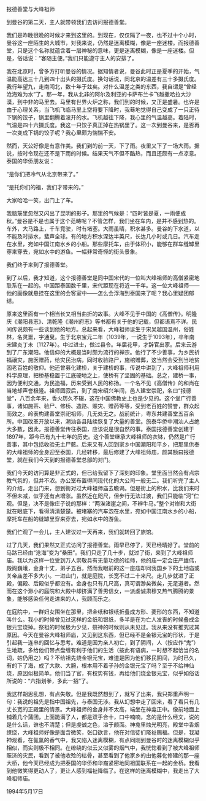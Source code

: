 报德善堂与大峰祖师

到曼谷的第二天，主人就带领我们去访问报德善堂。

我们是昨晚很晚的时候才来到这里的。到现在，仅仅隔了一夜，也不过十个小时，曼谷这一座陌生的大城市，对我来说，仍然是迷离模糊，像是一座迷楼。而报德善堂，只是这个名称就蕴含着一层神秘的意味，更是迷离模糊，像是一座迷楼。但是，俗话说：“客随主便。”我们只能遵守主人的安排了。

我在北京时，曾多方打听曼谷的情况。据知情者说，曼谷此时正是夏季的开始，气温能高达三十几到四十出头的摄氏度。换句话说，同北京的温差有三十多摄氏度。我行年望九，走南闯北，数十年于兹矣。对什么温差之类的东西，我自谓是“曾经沧海难为水”了。那一年，我从北非的阿尔及利亚的卡萨布兰卡飞越撒哈拉大沙漠，到中非的马里去。马里有世界火炉之称，我们到的时候，又正是盛暑。也许是由于心理关系，当飞机飞临马里上空将要下降时，我蓦地觉得自己变成了一只正待下锅的饺子，锅里翻腾着滚开的水。飞机越往下降，我心里的气温越高。着陆时，气温是四十六摄氏度。我这一只饺子真正掉在热锅里了。这一次到曼谷来，是否再一次变成下锅的饺子呢？我心里颇为惴惴不安。

然而，天公好像是有意作美。我们到的前一天，下了雨。夜里又下了一场大雨。据说，按时令现在还不是下雨的时候。结果天气不但不酷热，而且还颇有一点凉意。泰国的华侨朋友说：

“是你们把冷气从北京带来了。”

“是托你们的福，我们才带来的。”

大家哈哈一笑，出门上了车。

我脑筋里忽然又闪出了昆明的影子。那里的气候是：“四时皆是夏，一雨便成秋。”曼谷是不是也属于这个范畴呢？不管怎样，我们坐在车内，是并不感到热的。车外，大马路上，千车竞驶，时有堵塞。大雨虽晴，积水甚多。曼谷的下水道，以不能及时排水，蜚声全球。有的地方积水深达半英尺，长达几小时或几日。汽车走在水里，宛如中国江南水乡的小船。那些摩托车，由于体积小，能够在群车缝罅里穿来穿去，宛如水中的游鱼。一幅非常奇怪的街头景象。

我们终于来到了报德善堂。

到了以后，我才知道，这个报德善堂是同中国宋代的一位叫大峰祖师的高僧紧密地联系在一起的。中国距泰国数千里，宋代距现在将近一千年。这一位大峰祖师——他的画像就悬挂在这里的会客室中——怎么会浮海到泰国来了呢？我心里疑团郁结。

原来这里面有一个相当长又相当曲折的故事。大峰不见于中国的《高僧传》。明隆庆《潮阳县志》、清乾隆《潮州府志》等书都有关于他的记载，但都语焉不详。民间传说颇有一些谈到他的地方。总起来看，大峰祖师诞生于宋吴越国温州，俗姓林，名灵噩，字通叟。生于北京宝元二年（1039年，一说生于1093年），卒年南宋建炎丁未（1127年）。中过进士，做过县令。年届花甲，才辞官出家。后来云游到了广东潮阳。他信仰的大概是当时颇为流行的禅宗。他行了不少善事，为乡民祈福禳灾，施医赠药，给灾民治病，同时收验路尸，施棺赠葬，这当然会受到当地贫困老百姓的敬仰。他还曾募化建桥，关于建桥的事，传说中讲到了，大峰祖师利用科学原理，把桥基稳置于江底硬地之上，使桥有了坚固的基础。总之，建桥一事，因为便利交通，为民造福，历来受到人民的称扬。一个名不见《高僧传》的和尚在当地却声誉极隆。祖师圆寂后，到了南宋绍兴年间，邑人建堂崇祀，名曰“报德堂”，八百余年来，香火历久不辍，这在中国佛教史上也是少见的。这个堂广行善事，诸如施茶、验尸、修桥、造路、赈灾、赠药等等，受到老百姓的赞誉，群众起而效之。岭表构建善堂崇祀祖师，几无处无之。战前统计，粤东共建善堂五百余所。中国改革开放以来，潮汕各县陆续恢复了大量的善堂。旅泰华侨中潮汕人占绝大多数，因此，报德善堂传往泰国，应该说是很自然的事。泰国报德善堂创建于1897年，距今已有九十七年的历史。这个善堂继承大峰祖师的衣钵，仍然是广行善事，其中包括收验无主尸骸。后来又有人回到家乡中国潮阳和平乡，把那里供奉的大峰祖师的金身迎至泰国，几经转移，最后修建了大峰祖师庙，颜其额曰报德堂，就在我们今天到的报德善堂总部的对门。

我们今天的访问算是非正式的，但已给我留下了深刻的印象。堂里面当然会有点宗教气氛的，但并不浓。办公室布置得同现代化的大公司一般无二。我们听完了主人的介绍，走出门来，想到街对过大峰祖师庙去瞻谒。但是街上的积水，比我们来时不但未减，似乎还有点增涨。虽然近在咫尺，但步行无法过渡，我们只能临“河”伫观。但是，决不是像庄子说的那样：“两涘渚崖之间，不辨牛马。”整个对岸和大街就在眼底下，看得清清楚楚。被堵塞的汽车泡在水里，宛如中国江南水乡的小船，摩托车在船的缝罅里穿来穿去，宛如水中的游鱼。

我们伫观了一会儿，主人建议过一天再来，我们就转回了旅馆。

过了几天，我们果然又正式访问了报德善堂。雨早已停了，天已经晴好了。堂前的马路已经由“沧海”变为“桑田”。我们只走了几十步，就过了街，来到了大峰祖师庙。我以为这样一位受到万人崇敬具有无量功德的祖师，他的庙一定会庄严雄伟，殿阁巍峨，金身十丈，弟子五百。然而我眼前的这一座庙却同我国乡下的土地庙或关帝庙差不多大小。一进山门，就是庭院，长宽不过二十来尺。走几步就进了正殿，偏殿、后殿似乎都没有。金身也只有几尺高，真可谓渺矣微矣，无足道者。然而在这个渺小的庭院和大殿中却挤满了善男信女，一派虔诚肃穆又热气腾腾的景象，能够感染任何走进来的人，我顾而乐之。

在庭院中，一群妇女围坐在那里，把金纸和银纸折叠成方形、菱形的东西，不知道叫什么。我小的时候曾见过这样的金纸和银纸，多半是在为亡人发丧的时候叠成金银元宝烧掉。祭祖的时候极为少见，祭神的时候则从未见过。我从来没有推究过其原因。今天在曼谷大峰祖师庙，又见到这东西，但已经不是金银元宝的形状，于是引起我一连串的回忆与思考。难道是因为亲人初亡，到了阴间，人（按应作“鬼”）生地疏，多给他们带点盘缠有利于他们的生活（按此有语病，一时想不起恰当的名词，姑仍用之）吗？不给祖先烧金银元宝，难道是因为他们移民阴间，为时已久，有的下了海，成了大款、大腕，根本用不着子孙的金银元宝了吗？至于不给神仙烧，原因似极简单。他们当了官，有权势有钱，再给他们烧金银元宝，似乎如俗话所说的：“六指划拳，多此一招”了。

我这样胡思乱想，有点失敬。但是我既然想到了，就写了出来，我只郑重声明一句：我说的祖先是指中国祖先，与泰国无涉。我从幻想中走了回来，看了看只有几丈长宽的正殿里的情景。大峰祖师的金身并不太高，端坐在神龛正中。像前地面上铺着几个蒲团，上面跪满了人，都是双手合十，口中喃喃，念的是什么经文，说的是什么话，谁也不清楚；但是虔诚之色，溢于颜面。神龛里烛光明亮，殿堂中香烟缭绕，大峰祖师好像是面含微笑，张口欲言，他在对信徒们降祉赐福。但是，我凝神观看，在氤氲的香气中，我又陷入迷离模糊，有点同刚到曼谷时的迷离模糊似乎相似，而实则极不相同。在缭绕的似云又似雾的烟气中，我恍惚看到了被大峰祖师赈济的灾民，看到了被他收殓的枯骨，甚至看到了他家乡的由他募化修建的那一座大桥，他今天已经成为把泰国的华侨和华裔紧密地同祖国联系在一起的金桥。我看到他微笑得更动人了，更让人感到福祉降临了。在这样的迷离模糊中，我走出了大峰祖师庙。

1994年5月17日
